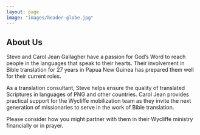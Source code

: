 ```yaml
---
layout: page
image: "images/header-globe.jpg"
---
```


## About Us

Steve and Carol Jean Gallagher have a passion for God’s Word to reach people in the languages that speak to their hearts. Their involvement in Bible translation for 27 years in Papua New Guinea has prepared them well for their current roles.

As a translation consultant, Steve helps ensure the quality of translated Scriptures in languages of PNG and other countries. Carol Jean provides practical support for the Wycliffe mobilization team as they invite the next generation of missionaries to serve in the work of Bible translation.

Please consider how you might partner with them in their Wycliffe ministry financially or in prayer.